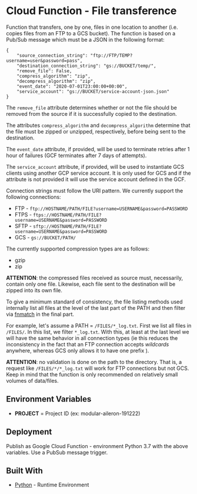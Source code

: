 # Cloud Function - File transference

Function that transfers, one by one, files in one location to another (i.e. copies files from an FTP to a GCS bucket).
The function is based on a Pub/Sub message which must be a JSON in the following format:
```
{
    "source_connection_string": "ftp://FTP/TEMP?username=user&password=pass",
    "destination_connection_string": "gs://BUCKET/temp/",
    "remove_file": False,
    "compress_algorithm": "zip",
    "decompress_algorithm": "zip",
    "event_date": "2020-07-01T23:00:00+00:00",
    "service_account": "gs://BUCKET/service-account-json.json"
}
```
The `remove_file` attribute determines whether or not the file should be removed from the source if it is successfully copied to the destination.

The attributes `compress_algorithm` and `decompress_algorithm` determine that the file must be zipped or unzipped, respectively, before being sent to the destination.

The `event_date` attribute, if provided, will be used to terminate retries after 1 hour of failures (GCF terminates after 7 days of attempts).

The `service_account` attribute, if provided, will be used to instantiate GCS clients using another GCP service account.
It is only used for GCS and if the attribute is not provided it will use the service account defined in the GCF.

Connection strings must follow the URI pattern. We currently support the following connections:

* FTP - `ftp://HOSTNAME/PATH/FILE?username=USERNAME&password=PASSWORD`
* FTPS - `ftps://HOSTNAME/PATH/FILE?username=USERNAME&password=PASSWORD`
* SFTP - `sftp://HOSTNAME/PATH/FILE?username=USERNAME&password=PASSWORD`
* GCS - `gs://BUCKET/PATH/`

The currently supported compression types are as follows:

* gzip
* zip

**ATTENTION**: the compressed files received as source must, necessarily, contain only one file. Likewise, each file sent to the destination will be zipped into its own file.

To give a minimum standard of consistency, the file listing methods used internally list all files at the level of the last part of the PATH and then filter via [fnmatch](https://docs.python.org/3.4/library/fnmatch.html) in the final part.

For example, let's assume a PATH = `/FILES/*_log.txt`. First we list all files in `/FILES/`. In this list, we filter `*_log.txt`. With this, at least at the last level we will have the same behavior in all connection types (ie this reduces the inconsistency in the fact that an FTP connection accepts *wildcards* anywhere, whereas GCS only allows it to have one prefix ).

**ATTENTION**: no validation is done on the path to the directory. That is, a request like `/FILES/*/*_log.txt` will work for FTP connections but not GCS. Keep in mind that the function is only recommended on relatively small volumes of data/files.

## Environment Variables

* **PROJECT** = Project ID (ex: modular-aileron-191222)

## Deployment

Publish as Google Cloud Function - environment Python 3.7 with the above variables. Use a PubSub message trigger.

## Built With

* [Python](https://www.python.org/) - Runtime Environment